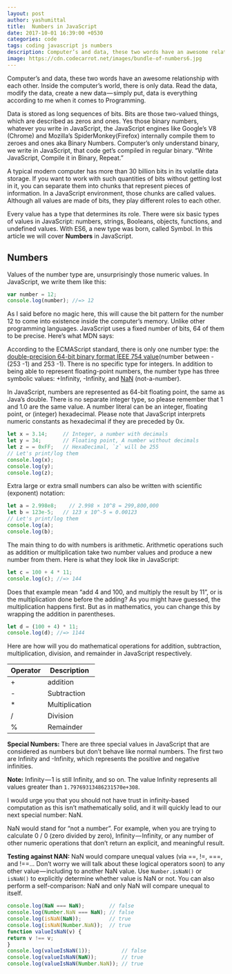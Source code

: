 ```yaml
---
layout: post
author: yashumittal
title:  Numbers in JavaScript
date: 2017-10-01 16:39:00 +0530
categories: code
tags: coding javascript js numbers
description: Computer’s and data, these two words have an awesome relationship with each other. Inside the computer’s world, there is only data.
image: https://cdn.codecarrot.net/images/bundle-of-numbers6.jpg
---
```


Computer’s and data, these two words have an awesome relationship with each other. Inside the computer’s world, there is only data. Read the data, modify the data, create a new data — simply put, data is everything according to me when it comes to Programming.

Data is stored as long sequences of bits. Bits are those two-valued things, which are described as zeros and ones. Yes those binary numbers, whatever you write in JavaScript, the JavaScript engines like Google’s V8 (Chrome) and Mozilla’s SpiderMonkey(Firefox) internally compile them to zeroes and ones aka Binary Numbers. Computer’s only understand binary, we write in JavaScript, that code get’s compiled in regular binary. “Write JavaScript, Compile it in Binary, Repeat.”

A typical modern computer has more than 30 billion bits in its volatile data storage. If you want to work with such quantities of bits without getting lost in it, you can separate them into chunks that represent pieces of information. In a JavaScript environment, those chunks are called values. Although all values are made of bits, they play different roles to each other.

Every value has a type that determines its role. There were six basic types of values in JavaScript: numbers, strings, Booleans, objects, functions, and undefined values. With ES6, a new type was born, called Symbol. In this article we will cover **Numbers** in JavaScript.

## Numbers

Values of the number type are, unsurprisingly those numeric values. In JavaScript, we write them like this:

```js
var number = 12;
console.log(number); //=> 12
```

As I said before no magic here, this will cause the bit pattern for the number 12 to come into existence inside the computer’s memory. Unlike other programming languages. JavaScript uses a fixed number of bits, 64 of them to be precise. Here’s what MDN says:

According to the ECMAScript standard, there is only one number type: the [double-precision 64-bit binary format IEEE 754 value](//en.wikipedia.org/wiki/Double_precision_floating-point_format)(number between -(253 -1) and 253 -1). There is no specific type for integers. In addition to being able to represent floating-point numbers, the number type has three symbolic values: +Infinity, -Infinity, and [NaN](//developer.mozilla.org/en-US/docs/Web/JavaScript/Reference/Global_Objects/NaN) (not-a-number).

In JavaScript, numbers are represented as 64-bit floating point, the same as Java’s double. There is no separate integer type, so please remember that 1 and 1.0 are the same value. A number literal can be an integer, floating point, or (integer) hexadecimal. Please note that JavaScript interprets numeric constants as hexadecimal if they are preceded by 0x.

```js
let x = 3.14;     // Integer, a number with decimals
let y = 34;       // Floating point, A number without decimals
let z = = 0xFF;   // HexaDecimal, `z` will be 255
// Let's print/log them
console.log(x);
console.log(y);
console.log(z);
```

Extra large or extra small numbers can also be written with scientific (exponent) notation:

```js
let a = 2.998e8;    // 2.998 × 10^8 = 299,800,000
let b = 123e-5;   // 123 x 10^-5 = 0.00123
// Let's print/log them
console.log(a);
console.log(b);
```

The main thing to do with numbers is arithmetic. Arithmetic operations such as addition or multiplication take two number values and produce a new number from them. Here is what they look like in JavaScript:

```js
let c = 100 + 4 * 11;
console.log(c); //=> 144
```

Does that example mean “add 4 and 100, and multiply the result by 11”, or is the multiplication done before the adding? As you might have guessed, the multiplication happens first. But as in mathematics, you can change this by wrapping the addition in parentheses.

```js
let d = (100 + 4) * 11;
console.log(d); //=> 1144
```

Here are how will you do mathematical operations for addition, subtraction, multiplication, division, and remainder in JavaScript respectively.

| Operator | Description |
| ----- | ----- |
| + | addition |
| - | Subtraction |
| * | Multiplication |
| / | Division |
| % | Remainder |

**Special Numbers:** There are three special values in JavaScript that are considered as numbers but don’t behave like normal numbers. The first two are Infinity and -Infinity, which represents the positive and negative infinities.

**Note:** Infinity — 1 is still Infinity, and so on. The value Infinity represents all values greater than `1.79769313486231570e+308`.

I would urge you that you should not have trust in infinity-based computation as this isn’t mathematically solid, and it will quickly lead to our next special number: NaN.

NaN would stand for “not a number”. For example, when you are trying to calculate 0 / 0 (zero divided by zero), Infinity — Infinity, or any number of other numeric operations that don’t return an explicit, and meaningful result.

**Testing against NAN:** NaN would compare unequal values (via ==, !=, ===, and !==… Don’t worry we will talk about these logical operators soon) to any other value — including to another NaN value. Use `Number.isNaN()` or `isNaN()` to explicitly determine whether value is NaN or not. You can also perform a self-comparison: NaN and only NaN will compare unequal to itself.

```js
console.log(NaN === NaN);        // false
console.log(Number.NaN === NaN); // false
console.log(isNaN(NaN));         // true
console.log(isNaN(Number.NaN));  // true
function valueIsNaN(v) {
return v !== v;
}
console.log(valueIsNaN(1));          // false
console.log(valueIsNaN(NaN));        // true
console.log(valueIsNaN(Number.NaN)); // true
```
